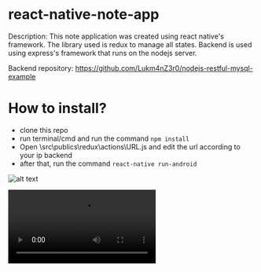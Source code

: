 # react-native-note-app

Description:
This note application was created using react native's framework. The library used is redux to manage all states. Backend is used using express's framework that runs on the nodejs server.

Backend repository: https://github.com/Lukm4nZ3r0/nodejs-restful-mysql-example

# How to install?
- clone this repo
- run terminal/cmd and run the command ``` npm install ```
- Open \src\publics\redux\actions\URL.js and edit the url according to your ip backend
- after that, run the command ``` react-native run-android ```

![alt text](https://github.com/Lukm4nZ3r0/react-native-note-app/blob/master/assets/demo/Screenshot_1562478773.png)

![This demo video](https://raw.githubusercontent.com/Lukm4nZ3r0/react-native-note-app/master/assets/demo/rn-note-app-demo.webm)
